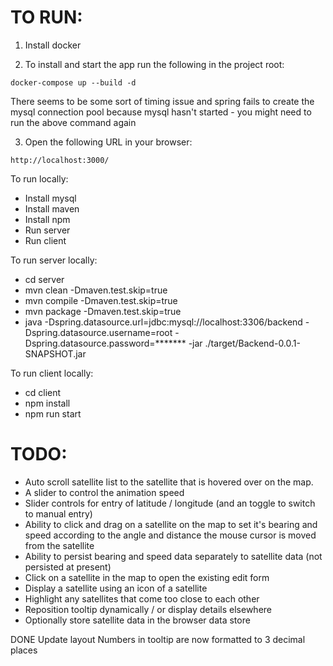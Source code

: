 


# TO RUN:

1. Install docker

2. To install and start the app run the following in the project root:

```docker-compose up --build -d```

There seems to be some sort of timing issue and spring fails to create the mysql connection pool because mysql hasn't started - you might need to run the above command again

3. Open the following URL in your browser:

```http://localhost:3000/```


To run locally:

* Install mysql
* Install maven
* Install npm
* Run server 
* Run client

To run server locally:

* cd server
* mvn  clean -Dmaven.test.skip=true
* mvn  compile -Dmaven.test.skip=true
* mvn  package -Dmaven.test.skip=true
* java -Dspring.datasource.url=jdbc:mysql://localhost:3306/backend -Dspring.datasource.username=root -Dspring.datasource.password=******* -jar ./target/Backend-0.0.1-SNAPSHOT.jar

To run client locally:

* cd client
* npm install
* npm run start

# TODO:

* Auto scroll satellite list to the satellite that is hovered over on the map.
* A slider to control the animation speed
* Slider controls for entry of latitude / longitude (and an toggle to switch to manual entry)
* Ability to click and drag on a satellite on the map to set it's bearing and speed according to the angle and distance the mouse cursor is moved from the satellite
* Ability to persist bearing and speed data separately to satellite data (not persisted at present)
* Click on a satellite in the map to open the existing edit form
* Display a satellite using an icon of a satellite
* Highlight any satellites that come too close to each other 
* Reposition tooltip dynamically / or display details elsewhere
* Optionally store satellite data in the browser data store

DONE
Update layout
Numbers in tooltip are now formatted to 3 decimal places

